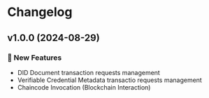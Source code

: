 # Changelog

## v1.0.0 (2024-08-29)

### 🚀 New Features

- DID Document transaction requests management
- Verifiable Credential Metadata transactio requests management
- Chaincode Invocation (Blockchain Interaction)